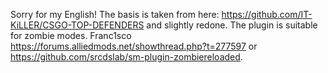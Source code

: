 Sorry for my English!
The basis is taken from here: https://github.com/IT-KiLLER/CSGO-TOP-DEFENDERS and slightly redone. The plugin is suitable for zombie modes. 
Franc1sco https://forums.alliedmods.net/showthread.php?t=277597 or https://github.com/srcdslab/sm-plugin-zombiereloaded.
